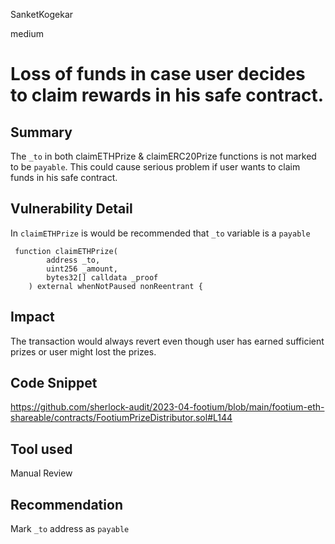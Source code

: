 SanketKogekar

medium

# Loss of funds in case user decides to claim rewards in his safe contract.

## Summary
The `_to` in both claimETHPrize & claimERC20Prize functions is not marked to be `payable`. This could cause serious problem if user wants to claim funds in his safe contract.

## Vulnerability Detail
In `claimETHPrize` is would be recommended that `_to` variable is a `payable`
```solidity
 function claimETHPrize(
        address _to,
        uint256 _amount,
        bytes32[] calldata _proof
    ) external whenNotPaused nonReentrant {
```

## Impact
The transaction would always revert even though user has earned sufficient prizes or user might lost the prizes.

## Code Snippet
https://github.com/sherlock-audit/2023-04-footium/blob/main/footium-eth-shareable/contracts/FootiumPrizeDistributor.sol#L144

## Tool used

Manual Review

## Recommendation
Mark `_to` address as `payable`

